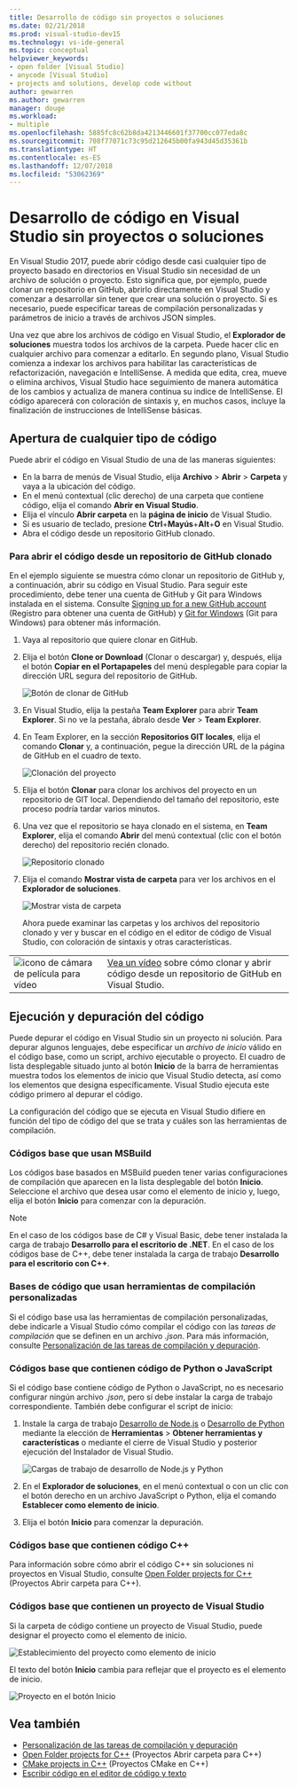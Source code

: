 ```yaml
---
title: Desarrollo de código sin proyectos o soluciones
ms.date: 02/21/2018
ms.prod: visual-studio-dev15
ms.technology: vs-ide-general
ms.topic: conceptual
helpviewer_keywords:
- open folder [Visual Studio]
- anycode [Visual Studio]
- projects and solutions, develop code without
author: gewarren
ms.author: gewarren
manager: douge
ms.workload:
- multiple
ms.openlocfilehash: 5885fc8c62b8da4213446601f37700cc077eda8c
ms.sourcegitcommit: 708f77071c73c95d212645b00fa943d45d35361b
ms.translationtype: HT
ms.contentlocale: es-ES
ms.lasthandoff: 12/07/2018
ms.locfileid: "53062369"
---
```

# <a name="develop-code-in-visual-studio-without-projects-or-solutions"></a>Desarrollo de código en Visual Studio sin proyectos o soluciones

En Visual Studio 2017, puede abrir código desde casi cualquier tipo de proyecto basado en directorios en Visual Studio sin necesidad de un archivo de solución o proyecto. Esto significa que, por ejemplo, puede clonar un repositorio en GitHub, abrirlo directamente en Visual Studio y comenzar a desarrollar sin tener que crear una solución o proyecto. Si es necesario, puede especificar tareas de compilación personalizadas y parámetros de inicio a través de archivos JSON simples.

Una vez que abre los archivos de código en Visual Studio, el **Explorador de soluciones** muestra todos los archivos de la carpeta. Puede hacer clic en cualquier archivo para comenzar a editarlo. En segundo plano, Visual Studio comienza a indexar los archivos para habilitar las características de refactorización, navegación e IntelliSense. A medida que edita, crea, mueve o elimina archivos, Visual Studio hace seguimiento de manera automática de los cambios y actualiza de manera continua su indice de IntelliSense. El código aparecerá con coloración de sintaxis y, en muchos casos, incluye la finalización de instrucciones de IntelliSense básicas.

## <a name="open-any-code"></a>Apertura de cualquier tipo de código

Puede abrir el código en Visual Studio de una de las maneras siguientes:

- En la barra de menús de Visual Studio, elija **Archivo** > **Abrir** > **Carpeta** y vaya a la ubicación del código.
- En el menú contextual (clic derecho) de una carpeta que contiene código, elija el comando **Abrir en Visual Studio**.
- Elija el vínculo **Abrir carpeta** en la **página de inicio** de Visual Studio.
- Si es usuario de teclado, presione **Ctrl**+**Mayús**+**Alt**+**O** en Visual Studio.
- Abra el código desde un repositorio GitHub clonado.

### <a name="to-open-code-from-a-cloned-github-repo"></a>Para abrir el código desde un repositorio de GitHub clonado

En el ejemplo siguiente se muestra cómo clonar un repositorio de GitHub y, a continuación, abrir su código en Visual Studio. Para seguir este procedimiento, debe tener una cuenta de GitHub y Git para Windows instalada en el sistema. Consulte [Signing up for a new GitHub account](https://help.github.com/articles/signing-up-for-a-new-github-account/) (Registro para obtener una cuenta de GitHub) y [Git for Windows](https://git-for-windows.github.io/) (Git para Windows) para obtener más información.

1. Vaya al repositorio que quiere clonar en GitHub.

1. Elija el botón **Clone or Download** (Clonar o descargar) y, después, elija el botón **Copiar en el Portapapeles** del menú desplegable para copiar la dirección URL segura del repositorio de GitHub.

   ![Botón de clonar de GitHub](./media/VSIDE_Code_Clone.png)

1. En Visual Studio, elija la pestaña **Team Explorer** para abrir **Team Explorer**. Si no ve la pestaña, ábralo desde **Ver** > **Team Explorer**.

1. En Team Explorer, en la sección **Repositorios GIT locales**, elija el comando **Clonar** y, a continuación, pegue la dirección URL de la página de GitHub en el cuadro de texto.

   ![Clonación del proyecto](./media/VSIDE_Code_Clone2.png)

1. Elija el botón **Clonar** para clonar los archivos del proyecto en un repositorio de GIT local. Dependiendo del tamaño del repositorio, este proceso podría tardar varios minutos.

1. Una vez que el repositorio se haya clonado en el sistema, en **Team Explorer**, elija el comando **Abrir** del menú contextual (clic con el botón derecho) del repositorio recién clonado.

   ![Repositorio clonado](./media/VSIDE_Code_Clone3.png)

1. Elija el comando **Mostrar vista de carpeta** para ver los archivos en el **Explorador de soluciones**.

   ![Mostrar vista de carpeta](./media/VSIDE_Code_Clone3_show.png)

   Ahora puede examinar las carpetas y los archivos del repositorio clonado y ver y buscar en el código en el editor de código de Visual Studio, con coloración de sintaxis y otras características.

| | |
|---------|---------|
| ![icono de cámara de película para vídeo](../install/media/video-icon.png)| [Vea un vídeo](https://mva.microsoft.com/en-us/training-courses/getting-started-with-visual-studio-2017-17798?l=lp3TOKD6D_6711787171) sobre cómo clonar y abrir código desde un repositorio de GitHub en Visual Studio. |

## <a name="run-and-debug-your-code"></a>Ejecución y depuración del código

Puede depurar el código en Visual Studio sin un proyecto ni solución. Para depurar algunos lenguajes, debe especificar un *archivo de inicio* válido en el código base, como un script, archivo ejecutable o proyecto. El cuadro de lista desplegable situado junto al botón **Inicio** de la barra de herramientas muestra todos los elementos de inicio que Visual Studio detecta, así como los elementos que designa específicamente. Visual Studio ejecuta este código primero al depurar el código.

La configuración del código que se ejecuta en Visual Studio difiere en función del tipo de código del que se trata y cuáles son las herramientas de compilación.

### <a name="codebases-that-use-msbuild"></a>Códigos base que usan MSBuild

Los códigos base basados en MSBuild pueden tener varias configuraciones de compilación que aparecen en la lista desplegable del botón **Inicio**. Seleccione el archivo que desea usar como el elemento de inicio y, luego, elija el botón **Inicio** para comenzar con la depuración.

> [!NOTE]
> En el caso de los códigos base de C# y Visual Basic, debe tener instalada la carga de trabajo **Desarrollo para el escritorio de .NET**. En el caso de los códigos base de C++, debe tener instalada la carga de trabajo **Desarrollo para el escritorio con C++**.

### <a name="codebases-that-use-custom-build-tools"></a>Bases de código que usan herramientas de compilación personalizadas

Si el código base usa las herramientas de compilación personalizadas, debe indicarle a Visual Studio cómo compilar el código con las *tareas de compilación* que se definen en un archivo *.json*. Para más información, consulte [Personalización de las tareas de compilación y depuración](../ide/customize-build-and-debug-tasks-in-visual-studio.md).

### <a name="codebases-that-contain-python-or-javascript-code"></a>Códigos base que contienen código de Python o JavaScript

Si el código base contiene código de Python o JavaScript, no es necesario configurar ningún archivo *.json*, pero sí debe instalar la carga de trabajo correspondiente. También debe configurar el script de inicio:

1. Instale la carga de trabajo [Desarrollo de Node.js](https://visualstudio.microsoft.com/vs/node-js/) o [Desarrollo de Python](https://visualstudio.microsoft.com/vs/python/) mediante la elección de **Herramientas** > **Obtener herramientas y características** o mediante el cierre de Visual Studio y posterior ejecución del Instalador de Visual Studio.

   ![Cargas de trabajo de desarrollo de Node.js y Python](media/python_nodejs_workloads.png)

1. En el **Explorador de soluciones**, en el menú contextual o con un clic con el botón derecho en un archivo JavaScript o Python, elija el comando **Establecer como elemento de inicio**.

1. Elija el botón **Inicio** para comenzar la depuración.

### <a name="codebases-that-contain-c-code"></a>Códigos base que contienen código C++

Para información sobre cómo abrir el código C++ sin soluciones ni proyectos en Visual Studio, consulte [Open Folder projects for C++](/cpp/ide/non-msbuild-projects) (Proyectos Abrir carpeta para C++).

### <a name="codebases-that-contain-a-visual-studio-project"></a>Códigos base que contienen un proyecto de Visual Studio

Si la carpeta de código contiene un proyecto de Visual Studio, puede designar el proyecto como el elemento de inicio.

![Establecimiento del proyecto como elemento de inicio](media/customize-set-project-as-startup-item.png)

El texto del botón **Inicio** cambia para reflejar que el proyecto es el elemento de inicio.

![Proyecto en el botón Inicio](media/customize-start-button-project.png)

## <a name="see-also"></a>Vea también

- [Personalización de las tareas de compilación y depuración](../ide/customize-build-and-debug-tasks-in-visual-studio.md)
- [Open Folder projects for C++](/cpp/ide/non-msbuild-projects) (Proyectos Abrir carpeta para C++)
- [CMake projects in C++](/cpp/ide/cmake-tools-for-visual-cpp) (Proyectos CMake en C++)
- [Escribir código en el editor de código y texto](../ide/writing-code-in-the-code-and-text-editor.md)